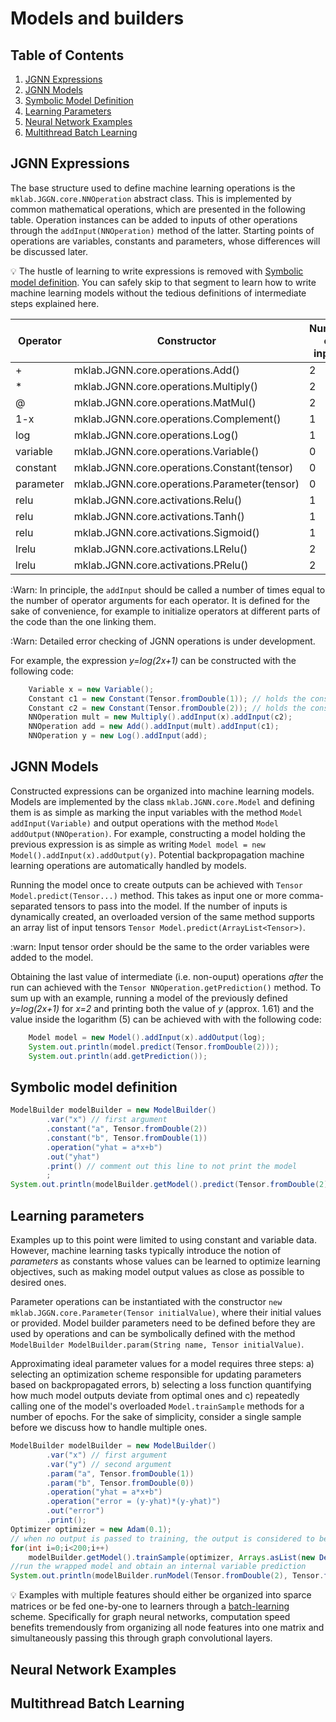 # Models and builders

## Table of Contents

1. [JGNN Expressions](#jgnn-expressions)
2. [JGNN Models](#jgnn-models)
3. [Symbolic Model Definition](#symbolic-model-definition)
4. [Learning Parameters](#learning-parameters)
5. [Neural Network Examples](#neural-network-examples)
6. [Multithread Batch Learning](#multithread-batch-learning)

## JGNN Expressions

The base structure used to define machine learning operations is the `mklab.JGGN.core.NNOperation` abstract class.
This is implemented by common mathematical operations, which are presented in the following table. Operation instances
can be added to inputs of other operations through the `addInput(NNOperation)` method of the latter. Starting points
of operations are variables, constants and parameters, whose differences will be discussed later.

:bulb: The hustle of learning to write expressions is removed with [Symbolic model definition](#symbolic-model-definition).
You can safely skip to that segment to learn how to write machine learning models without the tedious definitions of intermediate steps explained here.

|Operator| Constructor | Number of inputs  |
| --- | --- | --- |
| + | mklab.JGNN.core.operations.Add()      | 2 |
| * | mklab.JGNN.core.operations.Multiply() | 2 |
| @ | mklab.JGNN.core.operations.MatMul()   | 2 |
| 1-x | mklab.JGNN.core.operations.Complement()   | 1 |
| log | mklab.JGNN.core.operations.Log() | 1 |
| variable | mklab.JGNN.core.operations.Variable() | 0 |
| constant | mklab.JGNN.core.operations.Constant(tensor) | 0 |
| parameter | mklab.JGNN.core.operations.Parameter(tensor) | 0 |
| relu | mklab.JGNN.core.activations.Relu() | 1 |
| relu | mklab.JGNN.core.activations.Tanh() | 1 |
| relu | mklab.JGNN.core.activations.Sigmoid() | 1 |
| lrelu | mklab.JGNN.core.activations.LRelu() | 2 |
| lrelu | mklab.JGNN.core.activations.PRelu() | 2 |

:Warn: In principle, the `addInput` should be called a number of times equal to the number of operator arguments for each operator.
It is defined for the sake of convenience, for example to initialize operators at different parts of the code than the one linking them.

:Warn: Detailed error checking of JGNN operations is under development.

For example, the expression *y=log(2x+1)* can be constructed with the following code:

```java
	Variable x = new Variable();
	Constant c1 = new Constant(Tensor.fromDouble(1)); // holds the constant "1"
	Constant c2 = new Constant(Tensor.fromDouble(2)); // holds the constant "2"
	NNOperation mult = new Multiply().addInput(x).addInput(c2);
	NNOperation add = new Add().addInput(mult).addInput(c1);
	NNOperation y = new Log().addInput(add);
```

## JGNN Models

Constructed expressions can be organized into machine learning models. Models are implemented by the class `mklab.JGNN.core.Model`
and defining them is as simple as marking the input variables with the method `Model addInput(Variable)` and output operations
with the method `Model addOutput(NNOperation)`. For example, constructing a model holding the previous expression is as simple as writing
`Model model = new Model().addInput(x).addOutput(y)`. Potential backpropagation machine learning operations are automatically handled
by models.

Running the model once to create outputs can be achieved with `Tensor Model.predict(Tensor...)` method. This takes as input one or more
comma-separated tensors to pass into the model. 
If the number of inputs is dynamically created, an overloaded version of the same method supports an array list of input tensors
`Tensor Model.predict(ArrayList<Tensor>)`. 

:warn: Input tensor order should be the same to the order variables were added to the model.

Obtaining the last value of intermediate (i.e. non-ouput) operations *after* the run can achieved with the `Tensor NNOperation.getPrediction()` method. To sum up with an example, running a model of the previously defined *y=log(2x+1)* for *x=2* and printing both the value of *y* (approx. 1.61) and the value inside the logarithm (5) can be achieved with with the following code:

```java	
	Model model = new Model().addInput(x).addOutput(log);
	System.out.println(model.predict(Tensor.fromDouble(2)));
	System.out.println(add.getPrediction());
```


## Symbolic model definition


```java
ModelBuilder modelBuilder = new ModelBuilder()
		.var("x") // first argument
		.constant("a", Tensor.fromDouble(2))
		.constant("b", Tensor.fromDouble(1))
		.operation("yhat = a*x+b")
		.out("yhat")
		.print() // comment out this line to not print the model
		;
System.out.println(modelBuilder.getModel().predict(Tensor.fromDouble(2)));
```

## Learning parameters

Examples up to this point were limited to using constant and variable data. However, machine learning
tasks typically introduce the notion of *parameters* as constants whose values can be learned to optimize
learning objectives, such as making model output values as close as possible to desired ones.

Parameter operations can be instantiated with the constructor `new mklab.JGGN.core.Parameter(Tensor initialValue)`,
where their initial values or provided. Model builder parameters need to be defined before they are used
by operations and can be symbolically defined with the method
`ModelBuilder ModelBuilder.param(String name, Tensor initialValue)`.

Approximating ideal parameter values for a model requires three steps: a) selecting an optimization scheme responsible for
updating parameters based on backpropagated errors, b) selecting a loss function quantifying how much model outputs deviate
from optimal ones and c) repeatedly calling one of the model's overloaded `Model.trainSample` methods for a number of epochs. 
For the sake of simplicity, consider a single sample before we discuss how to handle multiple ones.


```java
ModelBuilder modelBuilder = new ModelBuilder()
		.var("x") // first argument
		.var("y") // second argument
		.param("a", Tensor.fromDouble(1))
		.param("b", Tensor.fromDouble(0))
		.operation("yhat = a*x+b")
		.operation("error = (y-yhat)*(y-yhat)")
		.out("error")
		.print();
Optimizer optimizer = new Adam(0.1);
// when no output is passed to training, the output is considered to be an error
for(int i=0;i<200;i++)
	modelBuilder.getModel().trainSample(optimizer, Arrays.asList(new DenseTensor(1,2,3,4,5), new DenseTensor(3,5,7,9,11)));
//run the wrapped model and obtain an internal variable prediction
System.out.println(modelBuilder.runModel(Tensor.fromDouble(2), Tensor.fromDouble(0)).get("yhat").getPrediction());
```

:bulb: Examples with multiple features should either be organized into sparce matrices or be fed one-by-one to learners
through a [batch-learning](#multithread-batch-learning) scheme. Specifically for graph neural networks, computation
speed benefits tremendously from organizing all node features into one matrix and simultaneously passing this through
graph convolutional layers.

## Neural Network Examples


## Multithread Batch Learning